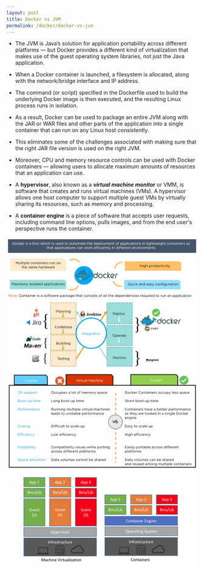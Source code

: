 ```yaml
---
layout: post
title: Docker vs JVM
permalink: /docker/docker-vs-jvm
---
```


- The JVM is Java’s solution for application portability across different platforms — but Docker provides a different kind of virtualization that makes use of the guest operating system libraries, not just the Java application.
- When a Docker container is launched, a filesystem is allocated, along with the network/bridge interface and IP address.
- The command (or script) specified in the Dockerfile used to build the underlying Docker image is then executed, and the resulting Linux process runs in isolation.
- As a result, Docker can be used to package an entire JVM along with the JAR or WAR files and other parts of the application into a single container that can run on any Linux host consistently.
- This eliminates some of the challenges associated with making sure that the right JAR file version is used on the right JVM.
- Moreover, CPU and memory resource controls can be used with Docker containers — allowing users to allocate maximum amounts of resources that an application can use.

- A **hypervisor**, also known as a ***virtual machine monitor*** or VMM, is software that creates and runs virtual machines (VMs). A hypervisor allows one host computer to support multiple guest VMs by virtually sharing its resources, such as memory and processing.
- A **container engine** is a piece of software that accepts user requests, including command line options, pulls images, and from the end user's perspective runs the container.

![](https://github.com/arpit04tripathi/files-cdn/raw/cdn/webservices/docker/vm-vs-docker.png)